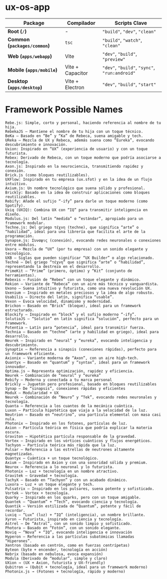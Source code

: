 # ux-os-app

| **Package**                    | **Compilador**   | **Scripts Clave**                             |
|--------------------------------|------------------|-----------------------------------------------|
| **Root (`/`)**                 | -                | `"build"`, `"dev"`, `"clean"`                 |
| **Common (`packages/common`)** | `tsc`            | `"build"`, `"watch"`, `"clean"`               |
| **Web (`apps/webapp`)**        | Vite             | `"dev"`, `"build"`, `"preview"`               |
| **Mobile (`apps/mobile`)**     | Vite + Capacitor | `"dev"`, `"build"`, `"sync"`, `"run:android"` |
| **Desktop (`apps/desktop`)**   | Vite + Electron  | `"dev"`, `"build"`, `"start"`                 |

# Framework Possible Names

	Rebe.js: Simple, corto y personal, haciendo referencia al nombre de tu hija.
    RebekaJS – Mantiene el nombre de tu hija con un toque técnico.
    BeKa – Basado en “Be” y “Ka” de Rebeca, suena amigable y tech.
    UReka – Mezcla de UX y Rebeca, además suena como “Eureka”, evocando descubrimiento e innovación.
	Uxion: Inspirado en “UX” (experiencia de usuario) y con un toque futurista.
	Rebex: Derivado de Rebeca, con un toque moderno que podría asociarse a tecnología.
	Axon.js: Inspirado en la neurociencia, transmitiendo rapidez y conexión.
	Brick.js (como bloques reutilizables).
    UXFlow: Inspirado en tu empresa (ux.sfot) y en la idea de un flujo intuitivo.
    Axium.js: Un nombre tecnológico que suena sólido y profesional.
    Brickly: Basado en la idea de construir aplicaciones como bloques reutilizables.
    Rebify: Añade el sufijo “-ify” para darle un toque moderno (como Spotify).
    Uxiq (UXIQ): Combina UX con “IQ” para transmitir inteligencia en diseño.
    Modulus.js: Del latín “medida” o “estándar”, apropiado para un framework modular.
    Techne.js: Del griego τέχνη (techne), que significa “arte” o “habilidad”, ideal para una librería que facilita el arte de la programación.
    Synapse.js: Συναψις (conexión), evocando redes neuronales o conexiones entre módulos.
    Uxora – Mezcla de “UX” (por tu empresa) con un sonido elegante y tecnológico.
    UXB – Siglas que pueden significar “UX Builder” o algo relacionado.
    Technē – Del griego “τέχνη” que significa “arte” o “habilidad”, representando la destreza en el desarrollo.
    PrimeKit – “Prime” (primero, óptimo) y “Kit” (conjunto de herramientas).
    Rebexis – Fusión de “Rebex” con un toque elegante y dinámico.
    Rekion – Variante de “Rebeca” con un aire más técnico y vanguardista.
    Uxono – Suena intuitivo y futurista, como una nueva revolución UX.
    Uxenium – Inspirado en metales preciosos y la idea de algo robusto.
    Usabilis – Directo del latín, significa “usable”.
    Vexon – Evoca velocidad, dinamismo y modernidad.
    Brickon – Basado en “Brick” (bloque), ideal para un framework estructurado.
    Blockify – Inspirado en “block” y el sufijo moderno “-ify”.
    SolutioJS – “Solutio” en latín significa “solución”, perfecto para un framework.
    Potentia – Latín para “potencia”, ideal para transmitir fuerza.
    Technia – Basado en “techne” (arte y habilidad en griego), ideal para desarrollo.
    Neurek – Inspirado en “neural” y “eureka”, evocando inteligencia y descubrimiento.
    Synaptix – Referencia a sinapsis (conexiones rápidas), perfecto para un framework eficiente.
    Axionix – Variante moderna de “Axon”, con un aire high-tech.
    Quantyx – Basado en “quantum” y “syntax”, ideal para un framework innovador.
    Optima.js – Representa optimización, rapidez y eficiencia.
    Neurek – Combinación de “neural” y “eureka”   
	Rebify – Moderna y conectada a tu marca personal
	Brickly – Juguetón pero profesional, basado en bloques reutilizables
    Synap – De “sinapsis”, conexiones rápidas y eficientes
    ModuX – Modularidad + UX
    Neurek – Combinación de “Neuro” y “Tek”, evocando redes neuronales y tecnología.
    Quanta – Referencia a los cuantos de la mecánica cuántica.
    Luxon – Partícula hipotética que viaja a la velocidad de la luz.
    Neutrion – Basado en “neutrino”, una partícula elemental con masa casi nula.
    Photonix – Inspirado en los fotones, partículas de luz.
    Axion – Partícula teórica en física que podría explicar la materia oscura.
    Graviton – Hipotética partícula responsable de la gravedad.
    Vortex – Inspirado en los vórtices cuánticos y flujos energéticos.
    Tachyon – Partícula teórica más rápida que la luz.
    Pulsar – Referencia a las estrellas de neutrones altamente magnetizadas.
    Quantyx – Cuántica + un toque tecnológico.
    Axium – Inspirado en Axion y con una sonoridad sólida y premium.
    Neurox – Referencia a lo neuronal y lo futurista.
    Photonix – Luz + tecnología en un nombre atractivo.
    Gravitek – Gravedad + tecnología.
    TachyX – Basado en “Tachyon” y con un acabado dinámico.
    Luxora – Luz + un toque elegante y tech.
    Pulsatrix – Inspirado en los pulsares, suena potente y sofisticado.
    Vortek – Vortex + tecnología.
    Quarky – Inspirado en los quarks, pero con un toque amigable.
    Quantek – “Quantum” + “Tech”, evocando ciencia y tecnología.
    Quantik – Versión estilizada de “Quantum”, potente y fácil de recordar.
    Luxiq – “Lux” (luz) + “IQ” (inteligencia), un nombre brillante.
    Xyron – Futurista, inspirado en ciencia y tecnología.
    Astrel – De “Astral”, con un sonido limpio y sofisticado.
    Photora – Basado en “Fotón”, con un sonido elegante.
    Noviq – “Nova” + “IQ”, evocando inteligencia e innovación
    Hyperon – Referencia a las partículas subatómicas llamadas “Hiperones”.
	Xentron (basado en centrón, como en fuerzas centrípetas)
    Byteon (byte + encender, tecnología en acción)
    Nebrix (basado en nebulosa, evoca expansión)
    Modula (Derivado de “modular”, simple y claro)
    UXion → (UX + Axion, futurista y UX-friendly)
    Qubitron → (Qubit + tecnología, ideal para un framework moderno)   
    Photonix.js → (Fotones + tecnología, rápido y moderno)


